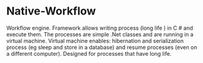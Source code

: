 # Native-Workflow
Workflow engine. Framework allows writing process (long life ) in C # and execute them. The processes are simple .Net classes and are running in a virtual machine.  Virtual machine enables: hibernation and serialization process (eg sleep and store in a database) and resume processes (even on a different computer). Designed for processes that have long life.
